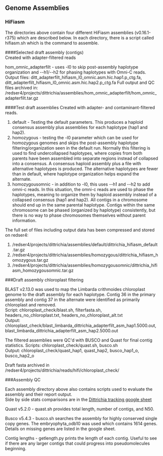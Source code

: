 ## Genome Assemblies

### HiFiasm

The directories above contain four different HiFiasm assemblies (v0.16.1-r375) which are described below. In each directory, there is a script called hifiasm.sh which is the command to assemble. 

####Selected draft assembly (contigs)  
Created with adapter-filtered reads  

hom_omnic_adapterfilt - uses -l0 to skip post-assembly haplotype organization and --h1/--h2 for phasing haplotypes with Omni-C reads.  
Output files: ditt_adapterfilt_hifiasm_l0_omnic.asm.hic.hap1.p_ctg.fa, ditt_adapterfilt_hifiasm_l0_omnic.asm.hic.hap2.p_ctg.fa 
Full output and QC files archived in: /redser4/projects/dittrichia/assemblies/hom_omnic_adapterfilt/hom_omnic_adapterfilt.tar.gz  

####Test draft assemblies 
Created with adapter- and contaminant-filtered reads.  
1. default - Testing the default parameters. This produces a haploid consensus assembly plus assemblies for each haplotype (hap1 and hap2).     
2. homozygous - testing the -l0 parameter which can be used for homozygous genomes and skips the post-assembly haplotype filtering/organization seen in the default run. Normally this filtering is used to find undercollapsed haplotypes, where copies from both parents have been assembled into separate regions instead of collapsed into a consensus. A consensus haploid assembly plus a file with alternative haplotypes is produced.  The alternative haplotypes are fewer than in default, where haplotype organization helps expand the alternate.
3. homozygousomnic - in addition to -l0, this uses --h1 and --h2 to add omni-c reads.  In this situation, the omni-c reads are used to phase the haplotypes, meaning to organize them by haploid assembly instead of a collapsed consensus (hap1 and hap2). All contigs in a chromosome should end up in the same parental haplotype. Contigs within the same chromosome can be phased (organized by haplotype) consistently, but there is no way to phase chromosomes themselves without parent information.  

The full set of files including output data has been compressed and stored on redser4:

1. /redser4/projects/dittrichia/assemblies/default/dittrichia_hifiasm_default.tar.gz
2. /redser4/projects/dittrichia/assemblies/homozygous/dittrichia_hifiasm_homozygous.tar.gz
3. /redser4/projects/dittrichia/assemblies/homozygousomnic/dittrichia_hifiasm_homozygousomnic.tar.gz

###Draft assembly chloroplast filtering  

BLAST v2.13.0 was used to map the Limbarda crithmoides chloroplast genome to the draft assembly for each haplotype. Contig 36 in the primary assembly and contig 37 in the alternate were identified as primarily chloroplast and removed.  
Script: chloroplast_check/blast.sh, filterfasta.sh, headers_no_chloroplast.txt, headers_no_chloroplast_alt.txt  
Output: chloroplast_check/blast_limbarda_dittrichia_adapterfilt_asm_hap1.5000.out, blast_limbarda_dittrichia_adapterfilt_asm_hap2.5000.out  

The filtered assemblies were QC'd with BUSCO and Quast for final contig statistics.
Scripts: chloroplast_check/quast.sh, busco.sh  
Output: chloroplast_check/quast_hap1, quast_hap2, busco_hap1_o, busco_hap2_o   

Draft fasta archived in /redser4/projects/dittrichia/reads/hifi/chloroplast_check/  

###Assembly QC  

Each assembly directory above also contains scripts used to evaluate the assembly and their report output.  
Side by side stats comparisons are in the [Dittrichia tracking google sheet](https://docs.google.com/spreadsheets/d/10WpqEDbLMlsCtp8gftFsXScPKQhTrrIB8Kh8VTkQy2g/edit#gid=234257980)  

Quast v5.2.0  - quast.sh provides total length, number of contigs, and N50.  

Busco v5.4.3 - busco.sh searches the assembly for highly conserved single copy genes.  The embryophyta_odb10 was used which contains 1614 genes.  Details on missing genes are listed in the google sheet.  

Contig lengths - getlength.py prints the length of each contig.  Useful to see if there are any larger contigs that could progress into pseudomolecules beginning.  

